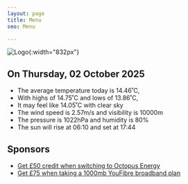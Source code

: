 ```yaml
---
layout: page
title: Menu
seo: Menu

---
```


![Logo](/images/logo.jpg){:width="832px"}

<!-- weather_marker starts -->
## On Thursday, 02 October 2025

- The average temperature today is 14.46˚C,
- With highs of 14.75˚C and lows of 13.86˚C,
- It may feel like 14.05˚C with clear sky
- The wind speed is 2.57m/s and visibility is 10000m
- The pressure is 1022hPa and humidity is 80%
- The sun will rise at 06:10 and set at 17:44

<!-- weather_marker ends -->

## Sponsors

- [Get £50 credit when switching to Octopus Energy](https://bit.ly/3oD1nnS)
- [Get £75 when taking a 1000mb YouFibre broadband plan](https://aklam.io/91zWhU?)
